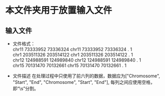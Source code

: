 # 本文件夹用于放置输入文件
## 输入文件
* 文件格式：\
chr11   73333952    73336324    chr11   73333952    73336324    .   1\
chr1    203511326   203514122   chr1    203511326   203514122   .   1\
chr12   124988591   124989840   chr12   124988591   124989840   .   1\
chr15   70131470    70132661    chr15   70131470    70132661    .   1

* 文件描述
在处理过程中只使用了前六列的数据，数据应为["Chromosome", "Start", "End", "Chromosome", "Start", "End"], 每列之间应使用空格，即“\s”分割。